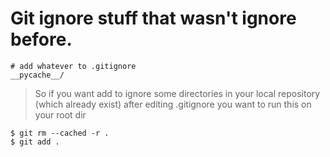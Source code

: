 # Git ignore stuff that wasn't ignore before. 
```
# add whatever to .gitignore
__pycache__/
```

> So if you want add to ignore some directories in your local repository (which already exist) after editing .gitignore you want to run this on your root dir

```
$ git rm --cached -r .
$ git add .
```